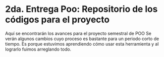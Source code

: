 # 2da. Entrega Poo: Repositorio de los códigos para el proyecto

Aquí se encontrarán los avances para el proyecto semestral de POO
Se verán algunos cambios cuyo proceso es bastante para un periodo corto de tiempo.
Es porque estuvimos aprendiendo cómo usar esta herramienta y al lograrlo fuimos arreglando todo.


